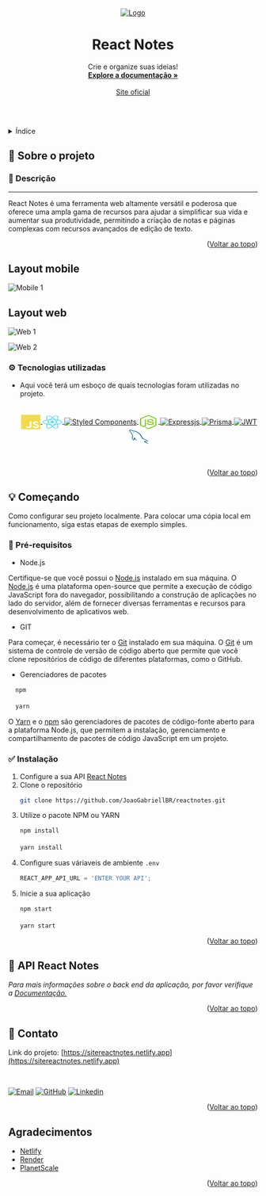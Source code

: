 <a name="readme-top"></a>
<!-- PROJECT LOGO -->
<br />
<div align="center">
  <a href="https://github.com/othneildrew/Best-README-Template">
    <img src="https://user-images.githubusercontent.com/88870257/226146077-8621e305-2efb-479a-a6c4-9e452347ca6c.png" alt="Logo" width="150" height="150">
  </a>
 

  <h1 align="center">React Notes</h1>

  <p align="center">
    Crie e organize suas ideias!
    <br />
    <a href="https://github.com/JoaoGabriellBR/reactnotes"><strong>Explore a documentação »</strong></a>
    <br />
    <br />
    <a href="https://sitereactnotes.netlify.app">Site oficial</a>
  </p>
</div>

<!-- TABLE OF CONTENTS -->
<br><br>
<details>
  <summary>Índice</summary>
  <ol>
    <li>
      <a href="#sobre-o-projeto">Sobre o projeto</a>
      <ul>
        <li><a href="#descrição">Descrição</a></li>
        <li><a href="#tecnologias-utilizadas">Tecnologias utilizadas</a></li>
        <li><a href="#api">API</a></li>
      </ul>
    </li>
    <li>
      <a href="#começando">Começando</a>
      <ul>
        <li><a href="#pré-requisitos">Pré-requisitos</a></li>
        <li><a href="#instalação">Instalação</a></li>
      </ul>
    </li>
    <li><a href="#contato">Contato</a></li>
    <li><a href="#agradecimentos">Agradecimentos</a></li>
  </ol>
</details>


<!-- ABOUT THE PROJECT -->
## <h2 id="sobre-o-projeto">🧐 Sobre o projeto</h2>

### <h3 id="descrição">📝 Descrição</h1>

<hr>
React Notes é uma ferramenta web altamente versátil e poderosa que oferece uma ampla gama de recursos para ajudar a simplificar sua vida e aumentar sua produtividade, permitindo a criação de notas e páginas complexas com recursos avançados de edição de texto.

<p align="right">(<a href="#readme-top">Voltar ao topo</a>)</p>

## Layout mobile
![Mobile 1](https://github.com/JoaoGabriellBR/reactnotes/assets/88870257/37b3c58f-2468-47bf-8d28-e30e6cb94d73)


## Layout web
![Web 1](https://github.com/JoaoGabriellBR/reactnotes/assets/88870257/ee053d08-c1da-4dcc-9eed-83db3176b2c7)


![Web 2](https://user-images.githubusercontent.com/88870257/236104148-ab64bcaa-c171-4f4c-b25e-4a2620273332.png)


### <h3 id="tecnologias-utilizadas">⚙️ Tecnologias utilizadas</h3>

* Aqui você terá um esboço de quais tecnologias foram utilizadas no projeto.
 <br> <br>
  <div style="display: inline_block" align='center'><br>
    <a href="https://developer.mozilla.org/pt-BR/docs/Web/JavaScript">
    <img align="center" alt="JavaScript" height="30" width="40" src="https://raw.githubusercontent.com/devicons/devicon/master/icons/javascript/javascript-plain.svg">
    </a>
    <a href="https://reactjs.org">
    <img align="center" alt="React" height="30" width="40" src="https://raw.githubusercontent.com/devicons/devicon/master/icons/react/react-original.svg">
    </a>
    <a href="https://styled-components.com">
    <img align="center" alt="Styled Components" height="30" width="40" src="https://www.daggala.com/static/228867c3668e439101821568a8a03b54/19ca5/sc.png">
    </a>
    <a href="https://nodejs.org">
     <img align="center" alt="Nodejs" height="30" width="40" src="https://raw.githubusercontent.com/devicons/devicon/master/icons/nodejs/nodejs-plain.svg"/>
    </a>
     <a href="https://expressjs.com/">
      <img align="center" alt="Expressjs" height="30" width="40" src="https://icongr.am/devicon/express-original.svg?size=128&color=currentColor"/>
     </a>
     <a href="https://www.prisma.io">
     <img align="center" alt="Prisma" height="30" width="40" src="https://cdn.worldvectorlogo.com/logos/prisma-3.svg"/>
     </a>
     <a href="https://jwt.io">
     <img align="center" alt="JWT" height="30" width="40" src="https://vegibit.com/wp-content/uploads/2018/07/JSON-Web-Token-Authentication-With-Node.png"/>
     </a>
     <a href="https://www.mysql.com">
      <img align="center" alt="MySQL" height="30" width="40" src="https://raw.githubusercontent.com/devicons/devicon/master/icons/mysql/mysql-plain.svg">
     </a>
  </div> <br> <br>

<p align="right">(<a href="#readme-top">Voltar ao topo</a>)</p>

<!-- GETTING STARTED -->
## <h2 id="começando">💡 Começando</h2>

Como configurar seu projeto localmente. Para colocar uma cópia local em funcionamento, siga estas etapas de exemplo simples.

### 📌 Pré-requisitos

* Node.js

Certifique-se que você possui o <a href="https://nodejs.org">Node.js</a> instalado em sua máquina. O <a href="https://nodejs.org">Node.js</a> é uma plataforma open-source que permite a execução de código JavaScript fora do navegador, possibilitando a construção de aplicações no lado do servidor, além de fornecer diversas ferramentas e recursos para desenvolvimento de aplicativos web.

* GIT

Para começar, é necessário ter o <a href="https://git-scm.com/">Git</a> instalado em sua máquina. O <a href="https://git-scm.com/">Git</a> é um sistema de controle de versão de código aberto que permite que você clone repositórios de código de diferentes plataformas, como o GitHub.

* Gerenciadores de pacotes

 ```sh
   npm

   yarn
   ```
O <a href="https://yarnpkg.com/">Yarn</a>  e o <a href="https://www.npmjs.com/">npm</a>  são gerenciadores de pacotes de código-fonte aberto para a plataforma Node.js, que permitem a instalação, gerenciamento e compartilhamento de pacotes de código JavaScript em um projeto.
<br>
<h3 id="instalação">✅ Instalação</h3>

1. Configure a sua API [React Notes](https://github.com/JoaoGabriellBR/reactnotes-api)
2. Clone o repositório
   ```sh
   git clone https://github.com/JoaoGabriellBR/reactnotes.git
   ```
3. Utilize o pacote NPM ou YARN
   ```sh
   npm install

   yarn install
   ```
4. Configure suas váriaveis de ambiente `.env`
   ```js
   REACT_APP_API_URL = 'ENTER YOUR API';
   ```
5. Inicie a sua aplicação
   ```js
   npm start

   yarn start
   ```
   
<p align="right">(<a href="#readme-top">Voltar ao topo</a>)</p>

<!-- USAGE EXAMPLES -->
## <h2 id="api"> 🚀 API React Notes </h2>

_Para mais informações sobre o back end da aplicação, por favor verifique a [Documentação.](https://github.com/JoaoGabriellBR/reactnotes-api)_

<p align="right">(<a href="#readme-top">Voltar ao topo</a>)</p>


<!-- CONTACT -->
## <h2 id="contato">📧 Contato</h2>

Link do projeto: [https://sitereactnotes.netlify.app](https://sitereactnotes.netlify.app)

<br>

[![Email][Email]][Email-url]
[![GitHub][GitHub]][GitHub-url]
[![Linkedin][Linkedin]][Linkedin-url]

<p align="right">(<a href="#readme-top">Voltar ao topo</a>)</p>

<!-- ACKNOWLEDGMENTS -->
## Agradecimentos

* [Netlify](https://choosealicense.com)
* [Render](https://www.webpagefx.com/tools/emoji-cheat-sheet)
* [PlanetScale](https://flexbox.malven.co/)

<p align="right">(<a href="#readme-top">Voltar ao topo</a>)</p>

<!-- MARKDOWN LINKS & IMAGES -->
[Email]: https://img.shields.io/badge/-gmail-black.svg?style=for-the-badge&logo=gmail&colorB=555
[Email-url]: joaoname9@gmail.com

[GitHub]: https://img.shields.io/badge/GitHub-0769AD?style=for-the-badge&logo=github&logoColor=white
[GitHub-url]: https://github.com/JoaoGabriellBR

[Linkedin]: https://img.shields.io/badge/-LinkedIn-black.svg?style=for-the-badge&logo=linkedin&colorB=555
[Linkedin-url]: https://www.linkedin.com/in/joaogabriel-silva

